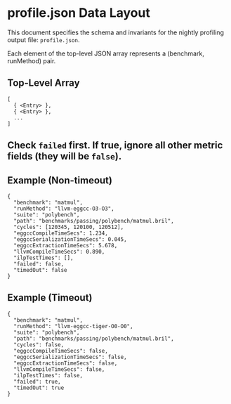 # profile.json Data Layout

This document specifies the schema and invariants for the nightly profiling output file: `profile.json`.

Each element of the top-level JSON array represents a (benchmark, runMethod) pair.

## Top-Level Array
```
[
  { <Entry> },
  { <Entry> },
  ...
]
```

## Check `failed` first. If true, ignore all other metric fields (they will be `false`).

## Example (Non-timeout)
```
{
  "benchmark": "matmul",
  "runMethod": "llvm-eggcc-O3-O3",
  "suite": "polybench",
  "path": "benchmarks/passing/polybench/matmul.bril",
  "cycles": [120345, 120100, 120512],
  "eggccCompileTimeSecs": 1.234,
  "eggccSerializationTimeSecs": 0.045,
  "eggccExtractionTimeSecs": 5.678,
  "llvmCompileTimeSecs": 0.890,
  "ilpTestTimes": [],
  "failed": false,
  "timedOut": false
}
```

## Example (Timeout)
```
{
  "benchmark": "matmul",
  "runMethod": "llvm-eggcc-tiger-O0-O0",
  "suite": "polybench",
  "path": "benchmarks/passing/polybench/matmul.bril",
  "cycles": false,
  "eggccCompileTimeSecs": false,
  "eggccSerializationTimeSecs": false,
  "eggccExtractionTimeSecs": false,
  "llvmCompileTimeSecs": false,
  "ilpTestTimes": false,
  "failed": true,
  "timedOut": true
}
```

